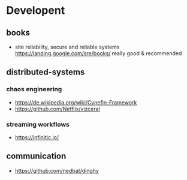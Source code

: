 # Developent

## books

- site reliability, secure and reliable systems https://landing.google.com/sre/books/ really good & recommended

## distributed-systems

### chaos engineering

- https://de.wikipedia.org/wiki/Cynefin-Framework
- https://github.com/Netflix/vizceral


### streaming workflows

- https://infinitic.io/

## communication

- https://github.com/nedbat/dinghy
